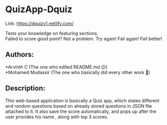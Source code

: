 # QuizApp-Dquiz  

Link: https://dquizv1.netlify.com/

Tests your knowledge on featuring sections.   
Failed to score good point? Not a problem. Try again! Fail again! Fail better!  
## Authors:  
*Arvinth C (The one who edited README.md 😉)  
*Mohamed Mudassir (The one who basically did every other work 🤗)  

## Description:
This web-based application is basically a Quiz app, which states different and random questions based on already stored questions in JSON file attached to it. It also save the score automatically, and pops up after the user provides his name , along with top 3 scores.

